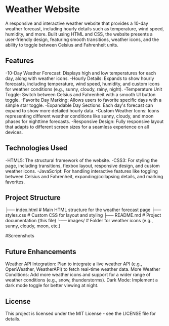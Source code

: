 # Weather Website
A responsive and interactive weather website that provides a 10-day weather forecast, including hourly details such as temperature, wind speed, humidity, and more. Built using HTML and CSS, the website presents a user-friendly design, featuring smooth transitions, weather icons, and the ability to toggle between Celsius and Fahrenheit units.

## Features
-10-Day Weather Forecast: Displays high and low temperatures for each day, along with weather icons.
-Hourly Details: Expands to show hourly forecasts, including temperature, wind speed, humidity, and custom icons for weather conditions (e.g., sunny, cloudy, rainy, night).
-Temperature Unit Toggle: Switch between Celsius and Fahrenheit with a smooth UI button toggle.
-Favorite Day Marking: Allows users to favorite specific days with a simple star toggle.
-Expandable Day Sections: Each day's forecast can expand to show more detailed hourly data.
-Custom Weather Icons: Icons representing different weather conditions like sunny, cloudy, and moon phases for nighttime forecasts.
-Responsive Design: Fully responsive layout that adapts to different screen sizes for a seamless experience on all devices.
## Technologies Used
-HTML5: The structural framework of the website.
-CSS3: For styling the page, including transitions, flexbox layout, responsive design, and custom weather icons.
-JavaScript: For handling interactive features like toggling between Celsius and Fahrenheit, expanding/collapsing details, and marking favorites.

## Project Structure
├── index.html          # Main HTML structure for the weather forecast page
├── styles.css          # Custom CSS for layout and styling
├── README.md           # Project documentation (this file)
└── images/             # Folder for weather icons (e.g., sunny, cloudy, moon, etc.)

#Screenshots

## Future Enhancements
Weather API Integration: Plan to integrate a live weather API (e.g., OpenWeather, WeatherAPI) to fetch real-time weather data.
More Weather Conditions: Add more weather icons and support for a wider range of weather conditions (e.g., snow, thunderstorms).
Dark Mode: Implement a dark mode toggle for better viewing at night.

## License
This project is licensed under the MIT License - see the LICENSE file for details.
